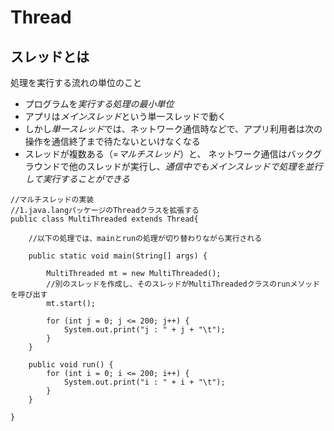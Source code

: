 # Thread
## スレッドとは
処理を実行する流れの単位のこと

* プログラムを*実行する処理の最小単位*
* アプリは*メインスレッド*という単一スレッドで動く
* しかし*単一スレッド*では、ネットワーク通信時などで、アプリ利用者は次の操作を通信終了まで待たないといけなくなる
* スレッドが複数ある（=*マルチスレッド*）と、
ネットワーク通信はバックグラウンドで他のスレッドが実行し、*通信中でもメインスレッドで処理を並行して実行することができる*

```
//マルチスレッドの実装
//1.java.langパッケージのThreadクラスを拡張する
public class MultiThreaded extends Thread{
	
	//以下の処理では、mainとrunの処理が切り替わりながら実行される
	
	public static void main(String[] args) {
		
		MultiThreaded mt = new MultiThreaded();
		//別のスレッドを作成し、そのスレッドがMultiThreadedクラスのrunメソッドを呼び出す
		mt.start();
		
		for (int j = 0; j <= 200; j++) {
			System.out.print("j : " + j + "\t");
		}
	}
	
	public void run() {
		for (int i = 0; i <= 200; i++) {
			System.out.print("i : " + i + "\t");
		}
	}

}
```

